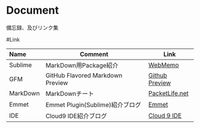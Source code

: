 # Document
備忘録、及びリンク集

#Link

|Name|Comment|Link|
|:-----|----|----|
|Sublime|MarkDown用Package紹介|[WebMemo](http://webmem.hatenablog.com/entry/sublime-text-markdown)|
|GFM|GitHub Flavored Markdown Preview|[Github Preview](http://github-preview.herokuapp.com/)|
|MarkDown|MarkDownチート|[PacketLife.net](http://packetlife.net/library/cheat-sheets/)|
|Emmet|Emmet Plugin(Sublime)紹介ブログ|[Emmet](http://dev.classmethod.jp/tool/emmet-sublimetext2-1/)
|IDE|Cloud9 IDE紹介ブログ|[Cloud 9 IDE](http://nelog.jp/rails-on-cloud9)

